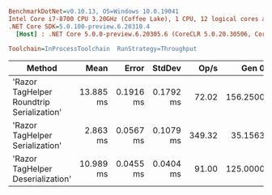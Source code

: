 ``` ini

BenchmarkDotNet=v0.10.13, OS=Windows 10.0.19041
Intel Core i7-8700 CPU 3.20GHz (Coffee Lake), 1 CPU, 12 logical cores and 6 physical cores
.NET Core SDK=5.0.100-preview.6.20310.4
  [Host] : .NET Core 5.0.0-preview.6.20305.6 (CoreCLR 5.0.20.30506, CoreFX 5.0.20.30506), 64bit RyuJIT

Toolchain=InProcessToolchain  RunStrategy=Throughput  

```
|                                    Method |      Mean |     Error |    StdDev |   Op/s |    Gen 0 |   Gen 1 |   Gen 2 | Allocated |
|------------------------------------------ |----------:|----------:|----------:|-------:|---------:|--------:|--------:|----------:|
| &#39;Razor TagHelper Roundtrip Serialization&#39; | 13.885 ms | 0.1916 ms | 0.1792 ms |  72.02 | 156.2500 | 93.7500 | 31.2500 |  10.66 MB |
|           &#39;Razor TagHelper Serialization&#39; |  2.863 ms | 0.0567 ms | 0.1079 ms | 349.32 |  35.1563 | 35.1563 | 35.1563 |    1.2 MB |
|         &#39;Razor TagHelper Deserialization&#39; | 10.989 ms | 0.0455 ms | 0.0404 ms |  91.00 | 125.0000 | 31.2500 |       - |   9.45 MB |
